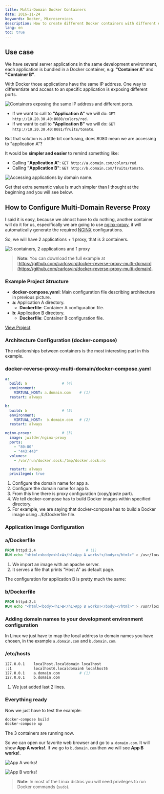 ```yaml
---
title: Multi-Domain Docker Containers
date: 2016-11-24
keywords: Docker, Microservices
description: How to create different Docker containers with different domain names in the same host
lang: en
toc: true
---
```


## Use case

We have several server applications in the same development environment, each application is bundled in a Docker container, e.g: **"Container A"** and **"Container B"**.

With Docker those applications have the same IP address. One way to differentiate and access to an specific application is exposing different ports.

![Containers exposing the same IP address and different ports.](ip.png)

* If we want to call to **"Application A"** we will do: `GET http://10.20.30.40:8080/colors/red`.
* If we want to call to **"Application B"** we will do: `GET http://10.20.30.40:8081/fruits/tomato`.

But that solution is a little bit confusing, does 8080 mean we are accessing to "application A"?

It would be **simpler and easier** to remind something like:

* Calling **"Application A"**: `GET http://a.domain.com/colors/red`.
* Calling **"Application B"**: `GET http://b.domain.com/fruits/tomato`.

![Accessing applications by domain name.](domain.png)

Get that extra semantic value is much simpler than I thought at the beginning and you will see below.

## How to Configure Multi-Domain Reverse Proxy

I said it is easy, because we almost have to do nothing, another container will do it for us, especifically we are going to use [nginx-proxy](https://github.com/jwilder/nginx-proxy), it will automatically generate the required [NGINX](https://www.nginx.com) configurations.

So, we will have 2 applications + 1 proxy, that is 3 containers.

![3 containers, 2 applications and 1 proxy](proxy.png)

> **Note**: You can download the full example at [https://github.com/carlosvin/docker-reverse-proxy-multi-domain](https://github.com/carlosvin/docker-reverse-proxy-multi-domain).

### Example Project Structure

* **docker-compose.yaml**: Main configuration file describing architecture in previous picture.
* **a**: Application A directory.
  * **Dockerfile**: Container A configuration file.
* **b**: Application B directory.
  * **Dockerfile**: Container B configuration file.

[View Project](https://github.com/carlosvin/docker-reverse-proxy-multi-domain)

### Architecture Configuration (docker-compose)

The relationships between containers is the most interesting part in this example.

### docker-reverse-proxy-multi-domain/docker-compose.yaml

```yaml
a:
  build: a                # (4)
  environment:
    VIRTUAL_HOST: a.domain.com    # (1)
  restart: always

b:
  build: b                # (5)
  environment:
    VIRTUAL_HOST:  b.domain.com   # (2)
  restart: always

nginx-proxy:              # (3)
  image: jwilder/nginx-proxy
  ports:
    - "80:80"
    - "443:443"
  volumes:
    - /var/run/docker.sock:/tmp/docker.sock:ro

  restart: always
  privileged: true
```

1. Configure the domain name for app a.
2. Configure the domain name for app b.
3. From this line there is proxy configuration (copy/paste part).
4. We tell docker-compose has to build Docker images within specified directory.
5. For example, we are saying that docker-compose has to build a Docker image using ../b/Dockerfile file.

### Application Image Configuration

### a/Dockerfile

```dockerfile
FROM httpd:2.4                       # (1)
RUN echo "<html><body><h1>A</h1>App A works!</body></html>" > /usr/local/apache2/htdocs/index.html  # (2)
```

1. We import an image with an apache server.
2. It serves a file that prints "Host A" as default page.

The configuration for application B is pretty much the same:

### b/Dockerfile

```dockerfile
FROM httpd:2.4
RUN echo "<html><body><h1>B</h1>App B works!</body></html>" > /usr/local/apache2/htdocs/index.html
```

### Adding domain names to your development environment configuration

In Linux we just have to map the local address to domain names you have chosen, in the example `a.domain.com` and `b.domain.com`.

### /etc/hosts

```bash
127.0.0.1    localhost.localdomain localhost
::1          localhost6.localdomain6 localhost6
127.0.0.1    a.domain.com         # (1)
127.0.0.1    b.domain.com
```

1. We just added last 2 lines.

### Everything ready

Now we just have to test the example:

```bash
docker-compose build
docker-compose up
```

The 3 containers are running now.

So we can open our favorite web browser and go to `a.domain.com`. It will show **App A works!**. If we go to `b.domain.com` then we will see **App B works!**.

![App A works!](a.screenshot.png)

![App B works!](b.screenshot.png)

> **Note**: In most of the Linux distros you will need privileges to run Docker commands (`sudo`).
